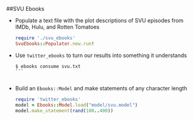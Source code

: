 ##SVU Ebooks

* Populate a text file with the plot descriptions of SVU episodes from IMDb, Hulu, and Rotten Tomatoes

  ```ruby
  require './svu_ebooks'
  SvuEbooks::Populator.new.run!
  ```


* Use `twitter_ebooks` to turn our results into something it understands

  ````
  $ ebooks consume svu.txt
  ```


* Build an `Ebooks::Model` and make statements of any character length

  ```ruby
  require 'twitter_ebooks'
  model = Ebooks::Model.load("model/svu.model")
  model.make_statement(rand(100..400))
  ```
